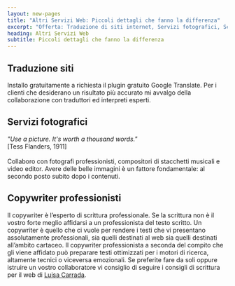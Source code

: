 ```yaml
---
layout: new-pages
title: "Altri Servizi Web: Piccoli dettagli che fanno la differenza"
excerpt: "Offerta: Traduzione di siti internet, Servizi fotografici, Scrittura testi e copywriter professionale"
heading: Altri Servizi Web
subtitle: Piccoli dettagli che fanno la differenza
---
```

## Traduzione siti

Installo gratuitamente a richiesta il plugin gratuito Google Translate. Per i clienti che desiderano un risultato più accurato mi avvalgo della collaborazione con traduttori ed interpreti esperti.

## Servizi fotografici

*"Use a picture. It's worth a thousand words."*
<br/>
[Tess Flanders, 1911]
<br/><br/>
Collaboro con fotografi professionisti, compositori di stacchetti musicali e video editor. Avere delle belle immagini è un fattore fondamentale: al secondo posto subito dopo i contenuti.


## Copywriter professionisti

Il copywriter è l’esperto di scrittura professionale. Se la scrittura non è il vostro forte meglio affidarsi a un professionista del testo scritto. Un copywriter è quello che ci vuole per rendere i testi che vi presentano assolutamente professionali, sia quelli destinati al web sia quelli destinati all’ambito cartaceo. Il copywriter professionista a seconda del compito che gli viene affidato può preparare testi ottimizzati per i motori di ricerca, altamente tecnici o viceversa emozionali.
Se preferite fare da soli oppure istruire un vostro collaboratore vi consiglio di seguire i consigli di scrittura per il web di <a href="http://www.mestierediscrivere.com/" rel="noopener nofollow" target="_blank"> Luisa Carrada</a>.
